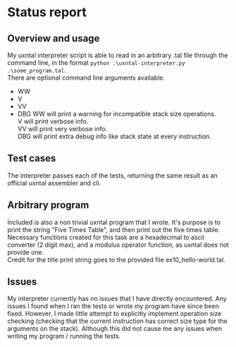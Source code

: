 # Status report

## Overview and usage
My uxntal interpreter script is able to read in an arbitrary .tal file through the command line, in the format `python .\uxntal-interpreter.py .\some_program.tal`.  
There are optional command line arguments available.  
- WW
- V
- VV
- DBG
WW will print a warning for incompatible stack size operations.  
V will print verbose info.  
VV will print very verbose info.  
DBG will print extra debug info like stack state at every instruction.  

## Test cases  
The interpreter passes each of the tests, returning the same result as an official uxntal assembler and cli.  

## Arbitrary program  
Included is also a non trivial uxntal program that I wrote. It's purpose is to print the string "Five Times Table", and then print out the five times table. Necessary functions created for this task are a hexadecimal to ascii converter (2 digit max), and a modulus operator function, as uxntal does not provide one.  
Credit for the title print string goes to the provided file ex10_hello-world.tal.  

## Issues
My interpreter currently has no issues that I have directly encountered. Any issues I found when I ran the tests or wrote my program have since been fixed. However, I made little attempt to explicitly implement operation size checking (checking that the current instruction has correct size type for the arguments on the stack). Although this did not cause me any issues when writing my program / running the tests.  